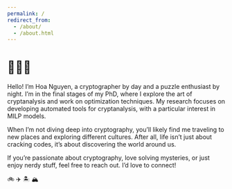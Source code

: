 ```yaml
---
permalink: /
redirect_from: 
  - /about/
  - /about.html
---
```


# 👋👋👋

Hello! I’m Hoa Nguyen, a cryptographer by day and a puzzle enthusiast by night. I’m in the final stages of my PhD, where I explore the art of cryptanalysis and work on optimization techniques. My research focuses on developing automated tools for cryptanalysis, with a particular interest in MILP models.

When I’m not diving deep into cryptography, you’ll likely find me traveling to new places and exploring different cultures. After all, life isn’t just about cracking codes, it’s about discovering the world around us.

If you’re passionate about cryptography, love solving mysteries, or just enjoy nerdy stuff, feel free to reach out. I’d love to connect!

🚲 ✈️ 🏝️ 🏔️